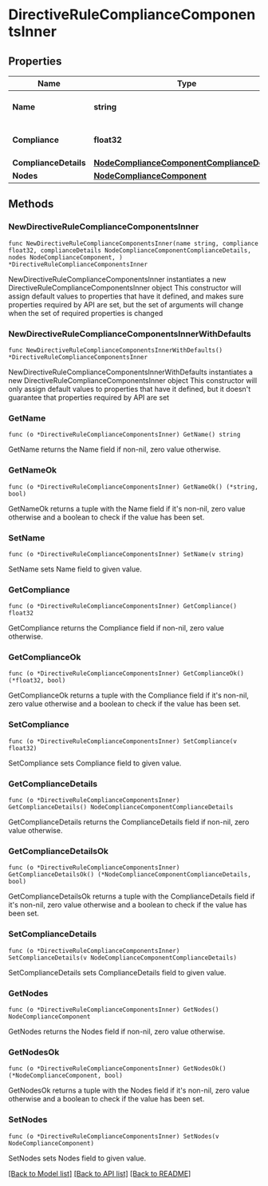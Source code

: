 # DirectiveRuleComplianceComponentsInner

## Properties

Name | Type | Description | Notes
------------ | ------------- | ------------- | -------------
**Name** | **string** | Name of the component | 
**Compliance** | **float32** | Directive compliance level | 
**ComplianceDetails** | [**NodeComplianceComponentComplianceDetails**](NodeComplianceComponentComplianceDetails.md) |  | 
**Nodes** | [**NodeComplianceComponent**](NodeComplianceComponent.md) |  | 

## Methods

### NewDirectiveRuleComplianceComponentsInner

`func NewDirectiveRuleComplianceComponentsInner(name string, compliance float32, complianceDetails NodeComplianceComponentComplianceDetails, nodes NodeComplianceComponent, ) *DirectiveRuleComplianceComponentsInner`

NewDirectiveRuleComplianceComponentsInner instantiates a new DirectiveRuleComplianceComponentsInner object
This constructor will assign default values to properties that have it defined,
and makes sure properties required by API are set, but the set of arguments
will change when the set of required properties is changed

### NewDirectiveRuleComplianceComponentsInnerWithDefaults

`func NewDirectiveRuleComplianceComponentsInnerWithDefaults() *DirectiveRuleComplianceComponentsInner`

NewDirectiveRuleComplianceComponentsInnerWithDefaults instantiates a new DirectiveRuleComplianceComponentsInner object
This constructor will only assign default values to properties that have it defined,
but it doesn't guarantee that properties required by API are set

### GetName

`func (o *DirectiveRuleComplianceComponentsInner) GetName() string`

GetName returns the Name field if non-nil, zero value otherwise.

### GetNameOk

`func (o *DirectiveRuleComplianceComponentsInner) GetNameOk() (*string, bool)`

GetNameOk returns a tuple with the Name field if it's non-nil, zero value otherwise
and a boolean to check if the value has been set.

### SetName

`func (o *DirectiveRuleComplianceComponentsInner) SetName(v string)`

SetName sets Name field to given value.


### GetCompliance

`func (o *DirectiveRuleComplianceComponentsInner) GetCompliance() float32`

GetCompliance returns the Compliance field if non-nil, zero value otherwise.

### GetComplianceOk

`func (o *DirectiveRuleComplianceComponentsInner) GetComplianceOk() (*float32, bool)`

GetComplianceOk returns a tuple with the Compliance field if it's non-nil, zero value otherwise
and a boolean to check if the value has been set.

### SetCompliance

`func (o *DirectiveRuleComplianceComponentsInner) SetCompliance(v float32)`

SetCompliance sets Compliance field to given value.


### GetComplianceDetails

`func (o *DirectiveRuleComplianceComponentsInner) GetComplianceDetails() NodeComplianceComponentComplianceDetails`

GetComplianceDetails returns the ComplianceDetails field if non-nil, zero value otherwise.

### GetComplianceDetailsOk

`func (o *DirectiveRuleComplianceComponentsInner) GetComplianceDetailsOk() (*NodeComplianceComponentComplianceDetails, bool)`

GetComplianceDetailsOk returns a tuple with the ComplianceDetails field if it's non-nil, zero value otherwise
and a boolean to check if the value has been set.

### SetComplianceDetails

`func (o *DirectiveRuleComplianceComponentsInner) SetComplianceDetails(v NodeComplianceComponentComplianceDetails)`

SetComplianceDetails sets ComplianceDetails field to given value.


### GetNodes

`func (o *DirectiveRuleComplianceComponentsInner) GetNodes() NodeComplianceComponent`

GetNodes returns the Nodes field if non-nil, zero value otherwise.

### GetNodesOk

`func (o *DirectiveRuleComplianceComponentsInner) GetNodesOk() (*NodeComplianceComponent, bool)`

GetNodesOk returns a tuple with the Nodes field if it's non-nil, zero value otherwise
and a boolean to check if the value has been set.

### SetNodes

`func (o *DirectiveRuleComplianceComponentsInner) SetNodes(v NodeComplianceComponent)`

SetNodes sets Nodes field to given value.



[[Back to Model list]](../README.md#documentation-for-models) [[Back to API list]](../README.md#documentation-for-api-endpoints) [[Back to README]](../README.md)


